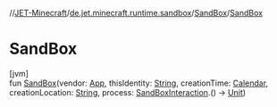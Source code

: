 //[JET-Minecraft](../../../index.md)/[de.jet.minecraft.runtime.sandbox](../index.md)/[SandBox](index.md)/[SandBox](-sand-box.md)

# SandBox

[jvm]\
fun [SandBox](-sand-box.md)(vendor: [App](../../de.jet.minecraft.structure.app/-app/index.md), thisIdentity: [String](https://kotlinlang.org/api/latest/jvm/stdlib/kotlin/-string/index.html), creationTime: [Calendar](../../../../JET-Native/-j-e-t--native/de.jet.library.tool.timing.calendar/-calendar/index.md), creationLocation: [String](https://kotlinlang.org/api/latest/jvm/stdlib/kotlin/-string/index.html), process: [SandBoxInteraction](../-sand-box-interaction/index.md).() -&gt; [Unit](https://kotlinlang.org/api/latest/jvm/stdlib/kotlin/-unit/index.html))
